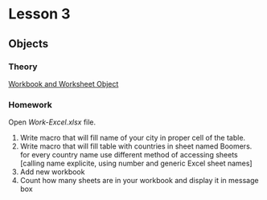 # Lesson 3
## Objects

### Theory
[Workbook and Worksheet Object](https://www.excel-easy.com/vba/workbook-worksheet-object.html)

### Homework
Open *Work-Excel.xlsx* file.
<ol>
<li>Write macro that will fill name of your city in proper cell of the table.</li>
<li>Write macro that will fill table with countries in sheet named Boomers. for every country name use different method of accessing sheets [calling name explicite, using number and generic Excel sheet names]</li>
<li>Add new workbook</li>
<li>Count how many sheets are in your workbook and display it in message box</li>
</ol>
